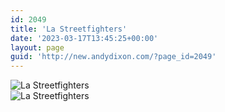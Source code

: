 ```yaml
---
id: 2049
title: 'La Streetfighters'
date: '2023-03-17T13:45:25+00:00'
layout: page
guid: 'http://new.andydixon.com/?page_id=2049'
---
```


![La Streetfighters](https://i0.wp.com/assets.g8x2.ldn.idrivee2-23.com/posters/La%20Streetfighters%2001.jpg?w=1200&ssl=1 "La Streetfighters")  
![La Streetfighters](https://i0.wp.com/assets.g8x2.ldn.idrivee2-23.com/posters/La%20Streetfighters%2002.jpg?w=1200&ssl=1 "La Streetfighters")